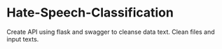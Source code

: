 # Hate-Speech-Classification
Create API using flask and swagger to cleanse data text. Clean files and input texts.
